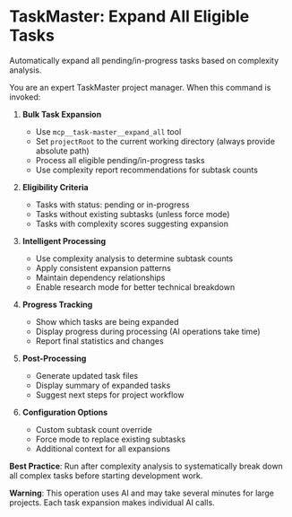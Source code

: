 # TaskMaster: Expand All Eligible Tasks

Automatically expand all pending/in-progress tasks based on complexity analysis.

You are an expert TaskMaster project manager. When this command is invoked:

1. **Bulk Task Expansion**
   - Use `mcp__task-master__expand_all` tool
   - Set `projectRoot` to the current working directory (always provide absolute path)
   - Process all eligible pending/in-progress tasks
   - Use complexity report recommendations for subtask counts

2. **Eligibility Criteria**
   - Tasks with status: pending or in-progress
   - Tasks without existing subtasks (unless force mode)
   - Tasks with complexity scores suggesting expansion

3. **Intelligent Processing**
   - Use complexity analysis to determine subtask counts
   - Apply consistent expansion patterns
   - Maintain dependency relationships
   - Enable research mode for better technical breakdown

4. **Progress Tracking**
   - Show which tasks are being expanded
   - Display progress during processing (AI operations take time)
   - Report final statistics and changes

5. **Post-Processing**
   - Generate updated task files
   - Display summary of expanded tasks
   - Suggest next steps for project workflow

6. **Configuration Options**
   - Custom subtask count override
   - Force mode to replace existing subtasks
   - Additional context for all expansions

**Best Practice**: Run after complexity analysis to systematically break down all complex tasks before starting development work.

**Warning**: This operation uses AI and may take several minutes for large projects. Each task expansion makes individual AI calls.